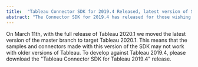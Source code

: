 ```yaml
---
title:  "Tableau Connector SDK for 2019.4 Released, latest version of SDK now targets 2020.1"
abstract: "The Connector SDK for 2019.4 has released for those wishing to target that version. The main SDK branch now targets Tableau 2020.1"
---
```


On March 11th, with the full release of Tableau 2020.1 we moved the latest version of the master branch to target Tableau 2020.1. This means that the samples and connectors made with this version of the SDK may not work with older versions of Tableau. To develop against Tableau 2019.4, please download the "Tableau Connector SDK for Tableau 2019.4" release.